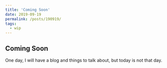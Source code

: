 ```yaml
---
title: 'Coming Soon'
date: 2019-09-19
permalink: /posts/190919/
tags:
  - wip
---
```


## Coming Soon

One day, I will have a blog and things to talk about, but today is not that day.
